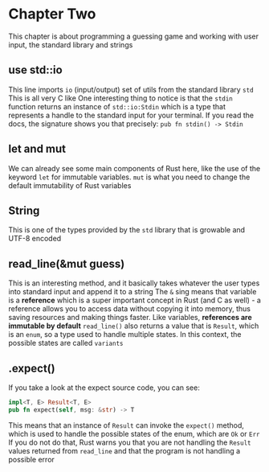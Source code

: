 # Chapter Two

This chapter is about programming a guessing game and working with user input, the standard library and strings

## use std::io

This line imports `io` (input/output) set of utils from the standard library `std`
This is all very C like
One interesting thing to notice is that the `stdin` function returns an instance of `std::io:Stdin` which is a type that represents a handle to the standard input for your terminal.
If you read the docs, the signature shows you that precisely: `pub fn stdin() -> Stdin`

## let and mut

We can already see some main components of Rust here, like the use of the keyword `let` for immutable variables.
`mut` is what you need to change the default immutability of Rust variables

## String

This is one of the types provided by the `std` library that is growable and UTF-8 encoded

## read_line(&mut guess)

This is an interesting method, and it basically takes whatever the user types into standard input and append it to a string
The `&` sing means that variable is a **reference** which is a super important concept in Rust (and C as well) - a reference allows you to access data without copying it into memory, thus saving resources and making things faster. Like variables, **references are immutable by default**
`read_line()` also returns a value that is `Result`, which is an `enum`, so a type used to handle multiple states. In this context, the possible states are called `variants`

## .expect()

If you take a look at the expect source code, you can see:

```rust
impl<T, E> Result<T, E>
pub fn expect(self, msg: &str) -> T
```

This means that an instance of `Result` can invoke the `expect()` method, which is used to handle the possible states of the enum, which are `Ok` or `Err`
If you do not do that, Rust warns you that you are not handling the `Result` values returned from `read_line` and that the program is not handling a possible error
